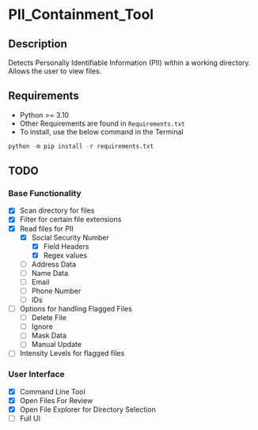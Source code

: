 # PII_Containment_Tool


## Description
Detects Personally Identifiable Information (PII) within a working directory. Allows the user to view files.

## Requirements
- Python >= 3.10
- Other Requirements are found in `Requirements.txt`
- To install, use the below command in the Terminal
```python
python -m pip install -r requirements.txt
```

## TODO
### Base Functionality
- [X] Scan directory for files
- [X] Filter for certain file extensions
- [X] Read files for PII
    - [X] Social Security Number
        - [X] Field Headers
        - [X] Regex values
    - [ ] Address Data
    - [ ] Name Data 
    - [ ] Email
    - [ ] Phone Number
    - [ ] IDs
- [ ] Options for handling Flagged Files
    - [ ] Delete File
    - [ ] Ignore
    - [ ] Mask Data
    - [ ] Manual Update
- [ ] Intensity Levels for flagged files
### User Interface
- [X] Command Line Tool
- [X] Open Files For Review
- [X] Open File Explorer for Directory Selection
- [ ] Full UI 
